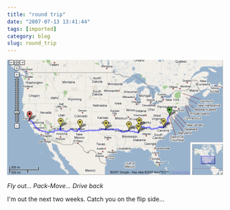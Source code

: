 ```yaml
---
title: "round trip"
date: "2007-07-13 13:41:44"
tags: [imported]
category: blog
slug: round_trip
---
```


![Map](cross2.png)

<em>Fly out... Pack-Move... Drive back</em>

I'm out the next two weeks. Catch you on the flip side...
